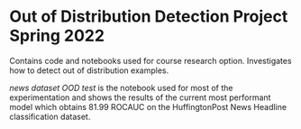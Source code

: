 # Out of Distribution Detection Project Spring 2022

Contains code and notebooks used for course research option. Investigates how to detect out of distribution examples.

_news dataset OOD test_ is the notebook used for most of the experimentation and shows the results of the current most performant model which obtains 81.99 ROCAUC on the HuffingtonPost News Headline classification dataset. 
